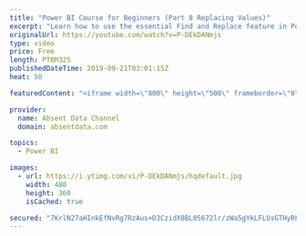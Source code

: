 ```yaml
---
title: "Power BI Course for Beginners (Part 8 Replacing Values)"
excerpt: "Learn how to use the essential Find and Replace feature in Power BI."
originalUrl: https://youtube.com/watch?v=P-DEkDANmjs
type: video
price: Free
length: PT8M32S
publishedDateTime: 2019-09-21T03:01:15Z
heat: 50

featuredContent: "<iframe width=\"800\" height=\"500\" frameborder=\"0\" src=\"https://www.youtube.com/embed/P-DEkDANmjs\" allow=\"accelerometer; autoplay; encrypted-media; gyroscope; picture-in-picture\" allowfullscreen></iframe>"

provider:
  name: Absent Data Channel
  domain: absentdata.com

topics:
  - Power BI

images:
  - url: https://i.ytimg.com/vi/P-DEkDANmjs/hqdefault.jpg
    width: 480
    height: 360
    isCached: true

secured: "7KrlN27aHInkEfNvRg7RzAus+D3CzidX8BL05672lr/zWa5gYkLFLUsGTHyRLUEpqHQX5d4NUQtfC5sk2w0f+pyStLoeVrYuRmBdXR64y9PCL2fnio/QUp0PIgaJZhPeWBZlLJcTZNeHfjdcZE9gJOwK2H03rRfocyfhoGfNrcTyYMK1dCXqqeZO0hLjouxzEBMwYJVtpdvn8Hlit8IpbhOg9aHImx/7AsmUcY1OoXVJfOKZeJA+JX2EmpngQ4X0Z20g7rvLvIh/yKjIy/34QN8v5nEzKXSNuEyfNuSuP5M4TR5tb/GvjC1Pmn1KG1MntaU0bBgK6YIGJm4qqqsW/wWhyyPF5XLFuAzTsjYfwIgDRZmErtMRJ+NRE/swX5/SrPtSMmXlteYAl67VzBq4zqozU0fpYHYNmzY8ddAg7CQ=;QN7/ZMh+wFCE8KBdFFZkdw=="
---
```


